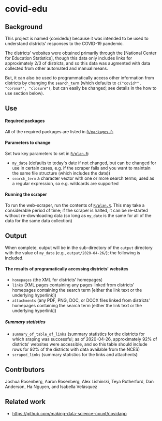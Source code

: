 # covid-edu

## Background

This project is named {covidedu} because it was intended to be used to understand districts' responses to the COVID-19 pandemic.

The districts' websites were obtained primarily through the [National Center for Education Statistics], though this data only includes links for approximately 2/3 of districts, and so this data was augmented with data collected from other automated and manual means.

But, it can also be used to programmatically access other information from districts by changing the `search_term` (which defaults to `c("covid*", "corona*", "closure")`, but can easily be changed; see details in the how to use section below).

## Use

#### Required packages

All of the required packages are listed in [`R/packages.R`](R/packages.R).


#### Parameters to change

Set two key parameters to set in [`R/plan.R`](R/plan.R):

- `my_date` (defaults to today's date if not changed, but can be changed for use in certain cases, e.g. if the scraper fails and you want to maintain the same file structure (which includes the date))
- `search_term` a character vector with one or more search terms; used as a regular expression, so e.g. wildcards are supported

#### Running the scraper

To run the web-scraper, run the contents of [`R/plan.R`](R/plan.R). This may take a considerable period of time; if the scraper is halted, it can be re-started without re-downloading data (so long as `my_date` is the same for all of the data for the same data collection)

## Output

When complete, output will be in the sub-directory of the `output` directory with the value of `my_date` (e.g., `output/2020-04-26/`); the following is included.

#### The results of programatically accessing districts' websites

- `homepages` (the XML for districts' homepages)
- `links` (XML pages containing any pages linked from districts' homepages containing the search term [either the link text or the underlying hyperlink])
- `attachments` (any PDF, PNG, DOC, or DOCX files linked from districts' homepages containing the search term [either the link text or the underlying hyperlink])

##### Summary statistics

- `summary_of_table_of_links` (summary statistics for the districts for which sraping was successful; as of 2020-04-26, approximately 92% of districts' websites were accessible, and so this table should include rows for 92% of the districts with data available from the NCES)
- `scraped_links` (summary statistics for the links and attachents)

## Contributors

Joshua Rosenberg, Aaron Rosenberg, Alex Lishinski, Teya Rutherford, Dan Anderson, Ha Nguyen, and Isabella Velásquez

## Related work

- https://github.com/making-data-science-count/covidapp
